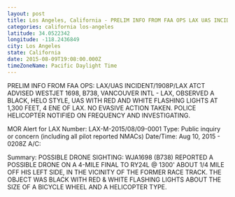 ```yaml
---
layout: post
title: Los Angeles, California - PRELIM INFO FROM FAA OPS LAX UAS INCIDENT 1908P LAX ATCT ADVISED WESTJET 1698 B738
categories: california los-angeles
latitude: 34.0522342
longitude: -118.2436849
city: Los Angeles
state: California
date: 2015-08-09T19:08:00.000Z
timeZoneName: Pacific Daylight Time
---
```


PRELIM INFO FROM FAA OPS: LAX/UAS INCIDENT/1908P/LAX ATCT ADVISED WESTJET 1698, B738, VANCOUVER INTL - LAX, OBSERVED A BLACK, HELO STYLE, UAS WITH RED AND WHITE FLASHING LIGHTS AT 1,300 FEET, 4 ENE OF LAX. NO EVASIVE ACTION TAKEN. POLICE HELICOPTER NOTIFIED ON FREQUENCY AND INVESTIGATING. 

MOR Alert for LAX
Number: LAX-M-2015/08/09-0001
Type: Public inquiry or concern (including all pilot reported NMACs)
Date/Time: Aug 10, 2015 - 0208Z
A/C: 

Summary: POSSIBLE DRONE SIGHTING: WJA1698 (B738) REPORTED A POSSIBLE DRONE ON A 4-MILE FINAL TO RY24L @ 1300' ABOUT 1/4 MILE OFF HIS LEFT SIDE, IN THE VICINITY OF THE FORMER RACE TRACK. THE OBJECT WAS BLACK WITH RED & WHITE FLASHING LIGHTS ABOUT THE SIZE OF A BICYCLE WHEEL AND A HELICOPTER TYPE.